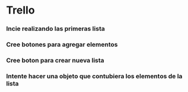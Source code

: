 # Trello
### Incie realizando las primeras lista
### Cree botones para agregar elementos
### Cree boton para crear nueva lista
### Intente hacer una objeto que contubiera los elementos de la lista
